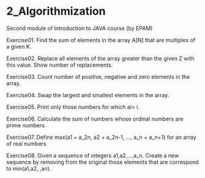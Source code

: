 # 2_Algorithmization
Second module of Introduction to JAVA course (by EPAM)

Exercise01. Find the sum of elements in the array A[N] that are multiples of a given K.

Exercise02. Replace all elements of the array greater than the given Z with this value. Show number of replacements.

Exercise03. Count number of positive, negative and zero elements in the array.

Exercise04. Swap the largest and smallest elements in the array.

Exercise05. Print only those numbers for which ai> i.

Exercise06. Calculate the sum of numbers whose ordinal numbers are prime numbers.

Exercise07. Define max(a1 + a_2n, a2 + a_2n-1, ..., a_n + a_n+1) for an array of real numbers

Exercise08. Given a sequence of integers a1,a2,...,a_n. Create a new sequence by removing from the original those elements that are correspond to min(a1,a2, ,an).

